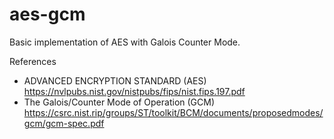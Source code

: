# aes-gcm
Basic implementation of AES with Galois Counter Mode.

References
- ADVANCED ENCRYPTION STANDARD (AES)<br>https://nvlpubs.nist.gov/nistpubs/fips/nist.fips.197.pdf
- The Galois/Counter Mode of Operation (GCM)<br>https://csrc.nist.rip/groups/ST/toolkit/BCM/documents/proposedmodes/gcm/gcm-spec.pdf
